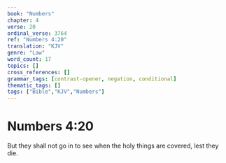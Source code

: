 ```yaml
---
book: "Numbers"
chapter: 4
verse: 20
ordinal_verse: 3764
ref: "Numbers 4:20"
translation: "KJV"
genre: "Law"
word_count: 17
topics: []
cross_references: []
grammar_tags: [contrast-opener, negation, conditional]
thematic_tags: []
tags: ["Bible","KJV","Numbers"]
---
```


# Numbers 4:20

But they shall not go in to see when the holy things are covered, lest they die.
